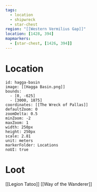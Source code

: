 ```yaml
---
tags:
  - location
  - shipwreck
  - star-chest
region: "[[Western Vermilius Gap]]"
location: [1428, 394]
mapmarkers:
  - [star-chest, [1426, 394]]
---
```

# Location
```leaflet
id: hagga-basin
image: [[Hagga Basin.png]]
bounds:
  - [0, -625]
  - [3000, 1875]
coordinates: [[The Wreck of Pallas]]
defaultZoom: 0
zoomDelta: 0.5
minZoom: -2
maxZoom: 1
width: 250px
height: 250px
scale: 2.81
unit: meters
markerFolder: Locations
noUI: true
```
# Loot
[[Legion Tatoo]]
[[Way of the Wanderer]]